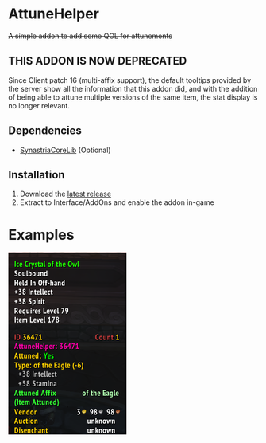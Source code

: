 # AttuneHelper

~~A simple addon to add some QOL for attunements~~

## THIS ADDON IS NOW DEPRECATED
Since Client patch 16 (multi-affix support), the default tooltips provided by the server show all the information that this addon did,
and with the addition of being able to attune multiple versions of the same item, the stat display is no longer relevant.

## Dependencies

- [SynastriaCoreLib](https://github.com/imevul/SynastriaCoreLib/releases) (Optional)

## Installation

1. Download the [latest release](https://github.com/imevul/AttuneHelper/releases)
2. Extract to Interface/AddOns and enable the addon in-game

# Examples

![](tooltip.png)